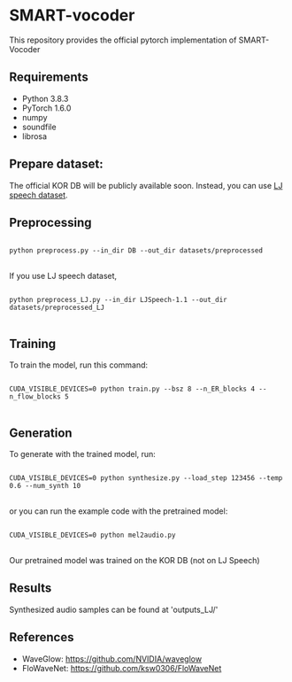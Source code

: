 # SMART-vocoder
This repository provides the official pytorch implementation of SMART-Vocoder

## Requirements
- Python 3.8.3
- PyTorch 1.6.0
- numpy
- soundfile
- librosa

## Prepare dataset:
The official KOR DB will be publicly available soon.
Instead, you can use [LJ speech dataset](https://keithito.com/LJ-Speech-Dataset/).


## Preprocessing
<pre>
<code>
python preprocess.py --in_dir DB --out_dir datasets/preprocessed
</code>
</pre>

If you use LJ speech dataset, 

<pre>
<code>
python preprocess_LJ.py --in_dir LJSpeech-1.1 --out_dir datasets/preprocessed_LJ
</code>
</pre>


## Training
To train the model, run this command:
<pre>
<code>
CUDA_VISIBLE_DEVICES=0 python train.py --bsz 8 --n_ER_blocks 4 --n_flow_blocks 5
</code>
</pre>

## Generation
To generate with the trained model, run:
<pre>
<code>
CUDA_VISIBLE_DEVICES=0 python synthesize.py --load_step 123456 --temp 0.6 --num_synth 10
</code>
</pre>

or you can run the example code with the pretrained model:
<pre>
<code>
CUDA_VISIBLE_DEVICES=0 python mel2audio.py
</code>
</pre>

Our pretrained model was trained on the KOR DB (not on LJ Speech)

## Results
Synthesized audio samples can be found at 'outputs_LJ/'

## References
- WaveGlow: https://github.com/NVIDIA/waveglow
- FloWaveNet: https://github.com/ksw0306/FloWaveNet
